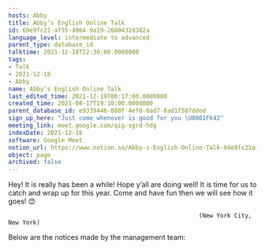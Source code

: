 ```yaml
---
hosts: Abby
title: Abby’s English Online Talk
id: 69e9fc21-af55-4964-9a19-2680432d382a
language_level: intermediate to advanced
parent_type: database_id
talktime: 2021-12-18T22:30:00.0000000
tags:
- Talk
- 2021-12-18
- Abby
name: Abby’s English Online Talk
last_edited_time: 2021-12-19T00:17:00.0000000
created_time: 2021-08-17T19:10:00.0000000
parent_database_id: e9339446-880f-4ef0-8ad7-8ad1f507dded
sign_up_here: "Just come whenever is good for you \U0001F642"
meeting_link: meet.google.com/qig-sgrd-hdg
indexDate: 2021-12-18
software: Google Meet
notion_url: https://www.notion.so/Abby-s-English-Online-Talk-69e9fc21af5549649a192680432d382a
object: page
archived: false
---
```


Hey! It is really has been a while! Hope y’all are doing well! It is time for us to catch and wrap up for this year. Come and have fun then we will see how it goes! 😊



                                                          (New York City, New York)



Below are the notices made by the management team:


